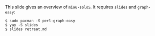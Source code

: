 This slide gives an overview of `miou-solo5`. It requires `slides` and `graph-easy`:

```shell
$ sudo pacman -S perl-graph-easy
$ yay -S slides
$ slides retreat.md
```
